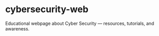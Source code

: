 # cybersecurity-web
Educational webpage about Cyber Security — resources, tutorials, and awareness.
